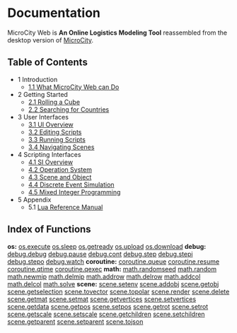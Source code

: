 # Documentation

MicroCity Web is **An Online Logistics Modeling Tool** reassembled from the desktop version of <a href="https://github.com/microcity/desktop" target="_blank">MicroCity</a>.

## Table of Contents
- 1 Introduction
  - [1.1 What MicroCity Web can Do](1.1_what_microcity_web_can_do.md)
- 2 Getting Started
  - [2.1 Rolling a Cube](2.1_rolling_a_cube.md)
  - [2.2 Searching for Countries](2.2_searching_for_countries.md)
- 3 User Interfaces
  - [3.1 UI Overview](3.1_ui_overview.md)
  - [3.2 Editing Scripts](3.2_editing_scripts.md)
  - [3.3 Running Scripts](3.3_running_scripts.md)
  - [3.4 Navigating Scenes](3.4_navigating_scenes.md)
- 4 Scripting Interfaces
  - [4.1 SI Overview](4.1_si_overview.md)
  - [4.2 Operation System](4.2_operation_system.md)
  - [4.3 Scene and Object](4.3_scene_and_object.md)
  - [4.4 Discrete Event Simulation](4.4_discrete_event_simulation.md)
  - [4.5 Mixed Integer Programming](4.5_mixed_integer_programming.md)
- 5 Appendix
  - 5.1 <a href="https://www.lua.org/manual/5.4/manual.html" target="_blank">Lua Reference Manual</a>

## Index of Functions
**os:**
[os.execute](4.2_operation_system.md#os.execute)
[os.sleep](4.2_operation_system.md#os.sleep#os.sleep)
[os.getready](4.2_operation_system.md#os.getready#os.getready)
[os.upload](4.2_operation_system.md#os.upload)
[os.download](4.2_operation_system.md#os.download)
**debug:**
[debug.debug](4.2_operation_system.md#debug.debug)
[debug.pause](4.2_operation_system.md#debug.pause)
[debug.cont](4.2_operation_system.md#debug.cont)
[debug.step](4.2_operation_system.md#debug.step)
[debug.stepi](4.2_operation_system.md#debug.stepi)
[debug.stepo](4.2_operation_system.md#debug.stepo)
[debug.watch](4.2_operation_system.md#debug.watch)
**coroutine:**
[coroutine.queue](4.4_discrete_event_simulation.md#coroutine.queue)
[coroutine.resume](4.4_discrete_event_simulation.md#coroutine.resume)
[coroutine.qtime](4.4_discrete_event_simulation.md#coroutine.qtime)
[coroutine.qexec](4.4_discrete_event_simulation.md#coroutine.qexec)
**math:**
[math.randomseed](4.5_mixed_integer_programming.md#math.randomseed)
[math.random](4.5_mixed_integer_programming.md#math.random)
[math.newmip](4.5_mixed_integer_programming.md#math.newmip)
[math.delmip](4.5_mixed_integer_programming.md#math.delmip)
[math.addrow](4.5_mixed_integer_programming.md#math.addrow)
[math.delrow](4.5_mixed_integer_programming.md#math.delrow)
[math.addcol](4.5_mixed_integer_programming.md#math.addcol)
[math.delcol](4.5_mixed_integer_programming.md#math.delcol)
[math.solve](4.5_mixed_integer_programming.md#math.solve)
**scene:**
[scene.setenv](4.3_scene_and_object.md#scene.setenv)
[scene.addobj](4.3_scene_and_object.md#scene.addobj)
[scene.getobj](4.3_scene_and_object.md#scene.getobj)
[scene.getselection](4.3_scene_and_object.md#scene.getselection)
[scene.tovector](4.3_scene_and_object.md#scene.tovector)
[scene.topolar](4.3_scene_and_object.md#scene.topolar)
[scene.render](4.3_scene_and_object.md#scene.render)
[scene.delete](4.3_scene_and_object.md#scene.delete)
[scene.getmat](4.3_scene_and_object.md#scene.getmat)
[scene.setmat](4.3_scene_and_object.md#scene.setmat)
[scene.getvertices](4.3_scene_and_object.md#scene.getvertices)
[scene.setvertices](4.3_scene_and_object.md#scene.setvertices)
[scene.getdata](4.3_scene_and_object.md#scene.getdata)
[scene.getpos](4.3_scene_and_object.md#scene.getpos)
[scene.setpos](4.3_scene_and_object.md#scene.setpos)
[scene.getrot](4.3_scene_and_object.md#scene.getrot)
[scene.setrot](4.3_scene_and_object.md#scene.setrot)
[scene.getscale](4.3_scene_and_object.md#scene.getscale)
[scene.setscale](4.3_scene_and_object.md#scene.setscale)
[scene.getchildren](4.3_scene_and_object.md#scene.getchildren)
[scene.setchildren](4.3_scene_and_object.md#scene.setchildren)
[scene.getparent](4.3_scene_and_object.md#scene.getparent)
[scene.setparent](4.3_scene_and_object.md#scene.setparent)
[scene.tojson](4.3_scene_and_object.md#scene.tojson)
